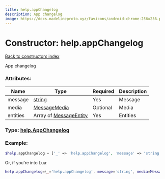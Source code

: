 ```yaml
---
title: help.appChangelog
description: App changelog
image: https://docs.madelineproto.xyz/favicons/android-chrome-256x256.png
---
```

# Constructor: help.appChangelog  
[Back to constructors index](index.md)



App changelog

### Attributes:

| Name     |    Type       | Required | Description |
|----------|---------------|----------|-------------|
|message|[string](../types/string.md) | Yes|Message|
|media|[MessageMedia](../types/MessageMedia.md) | Optional|Media|
|entities|Array of [MessageEntity](../types/MessageEntity.md) | Yes|Entities|



### Type: [help.AppChangelog](../types/help.AppChangelog.md)


### Example:

```php
$help.appChangelog = ['_' => 'help.appChangelog', 'message' => 'string', 'media' => MessageMedia, 'entities' => [MessageEntity, MessageEntity]];
```  


Or, if you're into Lua:

```lua
help.appChangelog={_='help.appChangelog', message='string', media=MessageMedia, entities={MessageEntity}}

```


